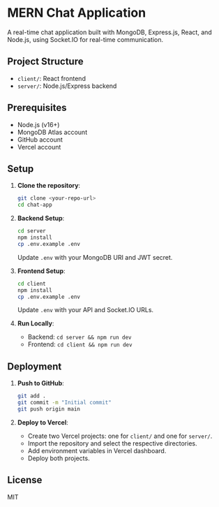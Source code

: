 # MERN Chat Application

A real-time chat application built with MongoDB, Express.js, React, and Node.js, using Socket.IO for real-time communication.

## Project Structure
- `client/`: React frontend
- `server/`: Node.js/Express backend

## Prerequisites
- Node.js (v16+)
- MongoDB Atlas account
- GitHub account
- Vercel account

## Setup
1. **Clone the repository**:
   ```bash
   git clone <your-repo-url>
   cd chat-app
   ```

2. **Backend Setup**:
   ```bash
   cd server
   npm install
   cp .env.example .env
   ```
   Update `.env` with your MongoDB URI and JWT secret.

3. **Frontend Setup**:
   ```bash
   cd client
   npm install
   cp .env.example .env
   ```
   Update `.env` with your API and Socket.IO URLs.

4. **Run Locally**:
   - Backend: `cd server && npm run dev`
   - Frontend: `cd client && npm run dev`

## Deployment
1. **Push to GitHub**:
   ```bash
   git add .
   git commit -m "Initial commit"
   git push origin main
   ```

2. **Deploy to Vercel**:
   - Create two Vercel projects: one for `client/` and one for `server/`.
   - Import the repository and select the respective directories.
   - Add environment variables in Vercel dashboard.
   - Deploy both projects.

## License
MIT
